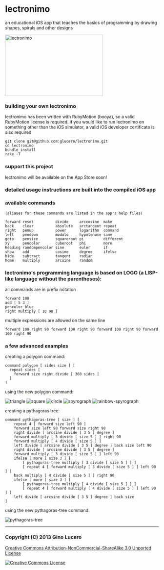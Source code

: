 # lectronimo

  an educational iOS app that teaches the basics of programming by drawing shapes, spirals and other designs

<img src="https://raw.github.com/glucero/lectronimo/master/resources/lectronimo_main.png" alt="lectronimo" height="200" width="320" >

### building your own lectronimo

  lectronimo has been written with RubyMotion (booya), so a valid RubyMotion license is required. if you would like to run lectronimo on something other than the iOS simulator, a valid iOS developer certificate is also required

    git clone git@github.com:glucero/lectronimo.git
    cd lectronimo
    bundle install
    rake -T

### support this project

  lectronimo will be available on the App Store soon!

### detailed usage instructions are built into the compiled iOS app

### available commands

    (aliases for these commands are listed in the app's help files)

    forward reset          divide     arccosine  make
    back    clear          absolute   arctangent repeat
    right   penup          power      logarithm  command
    left    pendown        modulo     hypotenuse same
    goto    pensize        squareroot pi         different
    xy      pencolor       cuberoot   phi        more
    heading randompencolor sine       euler      if
    show    add            cosine     degree     ifelse
    hide    subtract       tangent    radian
    home    multiply       arcsine    random

### lectronimo's programming language is based on LOGO (a LISP-like language without the parentheses):

  all commands are in prefix notation

    forward 100
    add [ 5 3 ]
    pencolor blue
    right multiply [ 10 90 ]

  multiple expressions are allowed on the same line

    forward 100 right 90 forward 100 right 90 forward 100 right 90 forward 100 right 90

### a few advanced examples

creating a polygon command:

    command polygon [ sides size ] [
      repeat sides [
        forward size right divide [ 360 sides ]
      ]
    ]

using the new polygon command:

![triangle](https://raw.github.com/glucero/lectronimo/master/assets/triangle.png)
![square](https://raw.github.com/glucero/lectronimo/master/assets/square.png)
![circle](https://raw.github.com/glucero/lectronimo/master/assets/circle.png)
![spyrograph](https://raw.github.com/glucero/lectronimo/master/assets/spyrograph.png)
![rainbow-spyrograph](https://raw.github.com/glucero/lectronimo/master/assets/rainbow-spyrograph.png)

creating a pythagoras tree:

    command pythagoras-tree [ size ] [
        repeat 4 [ forward size left 90 ]
        forward size left 90 forward size right 90
        right divide [ arcsine divide [ 3 5 ] degree ]
        forward multiply [ 3 divide [ size 5 ] ] right 90
        forward multiply [ 4 divide [ size 5 ] ]
        left divide [ arcsine divide [ 3 5 ] degree ] back size left 90
        right divide [ arcsine divide [ 3 5 ] degree ]
        forward multiply [ 3 divide [ size 5 ] ] left 90
        ifelse [ more [ size 3 ] ]
            [ pythagoras-tree multiply [ 3 divide [ size 5 ] ] ]
            [ repeat 4 [ forward multiply [ 3 divide [ size 5 ] ] left 90 ] ]
        back multiply [ 4 divide [ size 5 ] ] right 90
        ifelse [ more [ size 3 ] ]
            [ pythagoras-tree multiply [ 4 divide [ size 5 ] ] ]
            [ repeat 4 [ forward multiply [ 4 divide [ size 5 ] ] left 90 ] ]
        left divide [ arcsine divide [ 3 5 ] degree ] back size
    ]

using the new pythagoras-tree command:

![pythagoras-tree](https://raw.github.com/glucero/lectronimo/master/assets/pythagoras-tree.png)

***

### Copyright (C) 2013 Gino Lucero

<a rel="license" href="http://creativecommons.org/licenses/by-nc-sa/3.0/">Creative Commons Attribution-NonCommercial-ShareAlike 3.0 Unported License</a>

<a rel="license" href="http://creativecommons.org/licenses/by-nc-sa/3.0/"><img alt="Creative Commons License" style="border-width:0" src="http://i.creativecommons.org/l/by-nc-sa/3.0/88x31.png" /></a>


